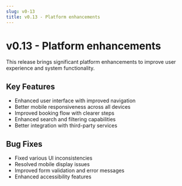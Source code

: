 ```yaml
---
slug: v0-13
title: v0.13 - Platform enhancements
---
```


# v0.13 - Platform enhancements

This release brings significant platform enhancements to improve user experience and system functionality.

## Key Features

- Enhanced user interface with improved navigation
- Better mobile responsiveness across all devices
- Improved booking flow with clearer steps
- Enhanced search and filtering capabilities
- Better integration with third-party services

## Bug Fixes

- Fixed various UI inconsistencies
- Resolved mobile display issues
- Improved form validation and error messages
- Enhanced accessibility features
